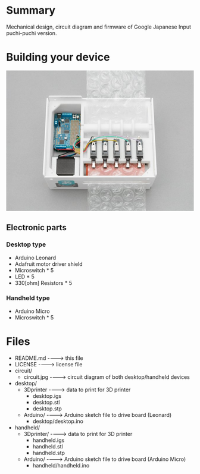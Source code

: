 
 Summary
=====================================

Mechanical design, circuit diagram and firmware of Google Japanese Input
puchi-puchi version.


 Building your device
=====================================

![Photograph of the device](photo/device_desktop.jpg)

## Electronic parts

### Desktop type

* Arduino Leonard
* Adafruit motor driver shield
* Microswitch * 5
* LED * 5
* 330[ohm] Resistors * 5

### Handheld type

* Arduino Micro
* Microswitch * 5


 Files
=====================================

* README.md ----> this file
* LICENSE ----> license file
* circuit/
   * circuit.jpg ----> circuit diagram of both desktop/handheld devices
* desktop/
   * 3Dprinter ----> data to print for 3D printer
      * desktop.igs
      * desktop.stl
      * desktop.stp
   * Arduino/ ----> Arduino sketch file to drive board (Leonard)
      * desktop/desktop.ino
* handheld/
   * 3Dprinter/ ----> data to print for 3D printer
      * handheld.igs
	  * handheld.stl
	  * handheld.stp
   * Arduino/ ----> Arduino sketch file to drive board (Arduino Micro)
      * handheld/handheld.ino
